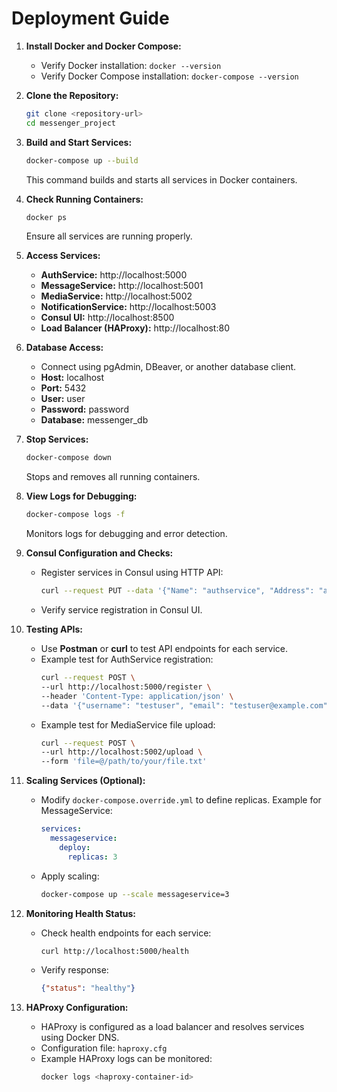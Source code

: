 Deployment Guide
================

1. **Install Docker and Docker Compose:**
   - Verify Docker installation: `docker --version`
   - Verify Docker Compose installation: `docker-compose --version`

2. **Clone the Repository:**
   ```bash
   git clone <repository-url>
   cd messenger_project
   ```

3. **Build and Start Services:**
   ```bash
   docker-compose up --build
   ```
   This command builds and starts all services in Docker containers.

4. **Check Running Containers:**
   ```bash
   docker ps
   ```
   Ensure all services are running properly.

5. **Access Services:**
   - **AuthService:** http://localhost:5000
   - **MessageService:** http://localhost:5001
   - **MediaService:** http://localhost:5002
   - **NotificationService:** http://localhost:5003
   - **Consul UI:** http://localhost:8500
   - **Load Balancer (HAProxy):** http://localhost:80

6. **Database Access:**
   - Connect using pgAdmin, DBeaver, or another database client.
   - **Host:** localhost
   - **Port:** 5432
   - **User:** user
   - **Password:** password
   - **Database:** messenger_db

7. **Stop Services:**
   ```bash
   docker-compose down
   ```
   Stops and removes all running containers.

8. **View Logs for Debugging:**
   ```bash
   docker-compose logs -f
   ```
   Monitors logs for debugging and error detection.

9. **Consul Configuration and Checks:**
   - Register services in Consul using HTTP API:
     ```bash
     curl --request PUT --data '{"Name": "authservice", "Address": "authservice", "Port": 5000}' http://localhost:8500/v1/agent/service/register
     ```
   - Verify service registration in Consul UI.

10. **Testing APIs:**
    - Use **Postman** or **curl** to test API endpoints for each service.
    - Example test for AuthService registration:
      ```bash
      curl --request POST \
      --url http://localhost:5000/register \
      --header 'Content-Type: application/json' \
      --data '{"username": "testuser", "email": "testuser@example.com", "password": "testpass"}'
      ```
    - Example test for MediaService file upload:
      ```bash
      curl --request POST \
      --url http://localhost:5002/upload \
      --form 'file=@/path/to/your/file.txt'
      ```

11. **Scaling Services (Optional):**
    - Modify `docker-compose.override.yml` to define replicas.
      Example for MessageService:
      ```yaml
      services:
        messageservice:
          deploy:
            replicas: 3
      ```
    - Apply scaling:
      ```bash
      docker-compose up --scale messageservice=3
      ```

12. **Monitoring Health Status:**
    - Check health endpoints for each service:
      ```bash
      curl http://localhost:5000/health
      ```
    - Verify response:
      ```json
      {"status": "healthy"}
      ```

13. **HAProxy Configuration:**
    - HAProxy is configured as a load balancer and resolves services using Docker DNS.
    - Configuration file: `haproxy.cfg`
    - Example HAProxy logs can be monitored:
      ```bash
      docker logs <haproxy-container-id>
      ```

